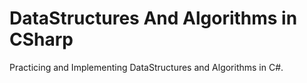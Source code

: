 # DataStructures And Algorithms in CSharp
 Practicing and Implementing DataStructures and Algorithms in C#.
